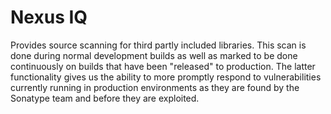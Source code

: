# Nexus IQ

Provides source scanning for third partly included libraries. This scan is done during normal development builds as well as marked to be done continuously on builds that have been "released" to production. The latter functionality gives us the ability to more promptly respond to vulnerabilities currently running in production environments as they are found by the Sonatype team and before they are exploited.
